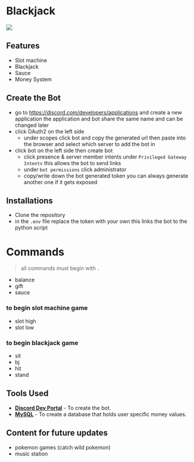 # Blackjack

<p> 
    <img src="Discord-Server-Banner.jpg">
</p>


## Features 
- Slot machine
- Blackjack
- Sauce
- Money System

## Create the Bot
- go to https://discord.com/developers/applications and create a new application the application and bot share the same name and can be changed later 
- click OAuth2 on the left side
    - under scopes click bot and copy the generated url then paste into the browser and select which server to add the bot in
- click bot on the left side then create bot
    - click presence & server member intents under `Privileged Gateway Intents` this allows the bot to send links
    - under `bot permissions` click administrator
    - copy/write down the bot generated token you can always generate another one if it gets exposed

## Installations
- Clone the repository
- in the `.env` file replace the token with your own this links the bot to the python script


# Commands
> all commands must begin with `.`
- balance
- gift
- sauce

### to begin slot machine game
- slot high
- slot low

### to begin blackjack game
- sit
- bj
- hit
- stand



## Tools Used
* [<b>Discord Dev Portal</b>](https://discord.com/developers/docs/intro) - To create the bot.
* [<b>MySQL</b>](https://www.mysql.com/) - To create a database that holds user specific money values.


## Content for future updates
- pokemon games (catch wild pokemon)
- music station

